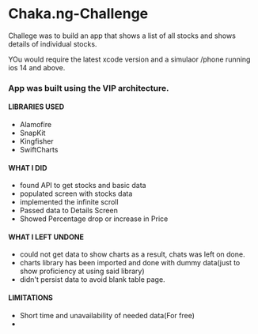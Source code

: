 # Chaka.ng-Challenge
Challege was to build an app that shows a list of all stocks and shows details of individual stocks.

YOu would require the latest xcode version and a simulaor /phone running ios 14 and above.

### App was built using the VIP architecture.

#### LIBRARIES USED
- Alamofire
- SnapKit
- Kingfisher
- SwiftCharts


#### WHAT I DID
 - found API to get stocks and basic data
 - populated screen with stocks data
 - implemented the infinite scroll
 - Passed data to Details Screen
 - Showed Percentage drop or increase in Price

#### WHAT I LEFT UNDONE
  - could not get data to show charts as a result, chats was left on done.
  - charts library has been imported and done with dummy data(just to show proficiency at using said library)
  - didn't persist data to avoid blank table page.
 
 
 #### LIMITATIONS
  - Short time and unavailability of needed data(For free)
  - 
